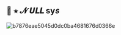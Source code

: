 ## 🎪 ⭑ 𝓝 𝙐𝙇𝙇 sy𝘴ㅤ

![b7876eae5045d0dc0ba4681676d0366e](https://user-images.githubusercontent.com/115387378/221415509-4ae03fdb-aeb1-436c-a727-079e8f24b471.gif)
